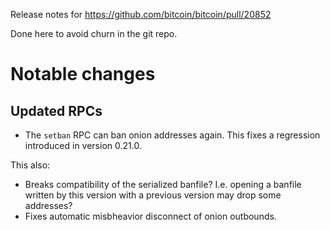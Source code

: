 Release notes for https://github.com/bitcoin/bitcoin/pull/20852

Done here to avoid churn in the git repo.

Notable changes
===============

Updated RPCs
------------

* The `setban` RPC can ban onion addresses again. This fixes a regression introduced in version 0.21.0.

This also:
* Breaks compatibility of the serialized banfile? I.e. opening a banfile written by this version with a previous version may drop some addresses?
* Fixes automatic misbheavior disconnect of onion outbounds.